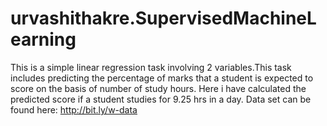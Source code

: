 # urvashithakre.SupervisedMachineLearning
This is a simple linear regression task involving 2 variables.This task includes predicting the percentage of marks that a student is expected to score on the basis of number of study hours. Here i have calculated the predicted score if a student studies for 9.25 hrs in a day.
Data set can be found here: http://bit.ly/w-data
